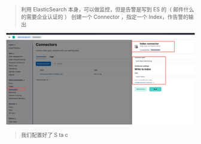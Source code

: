 
> 利用 ElasticSearch 本身，可以做监控，但是告警是写到 ES 的（ 邮件什么的需要企业认证的 ）
> 创建一个 Connector ，指定一个 Index，作告警的输出

![](assets/Stack%20Monitoring/Stack%20Monitoring_image_1.png)


> 我们配置好了 S ta c